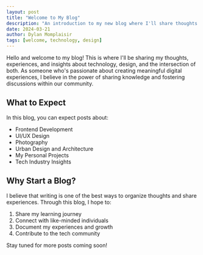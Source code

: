```yaml
---
layout: post
title: "Welcome to My Blog"
description: "An introduction to my new blog where I'll share thoughts on technology, design, and more."
date: 2024-03-21
author: Dylan Momplaisir
tags: [welcome, technology, design]
---
```


Hello and welcome to my blog! This is where I'll be sharing my thoughts, experiences, and insights about technology, design, and the intersection of both. As someone who's passionate about creating meaningful digital experiences, I believe in the power of sharing knowledge and fostering discussions within our community.

## What to Expect

In this blog, you can expect posts about:

- Frontend Development
- UI/UX Design
- Photography
- Urban Design and Architecture
- My Personal Projects
- Tech Industry Insights

## Why Start a Blog?

I believe that writing is one of the best ways to organize thoughts and share experiences. Through this blog, I hope to:

1. Share my learning journey
2. Connect with like-minded individuals
3. Document my experiences and growth
4. Contribute to the tech community

Stay tuned for more posts coming soon! 